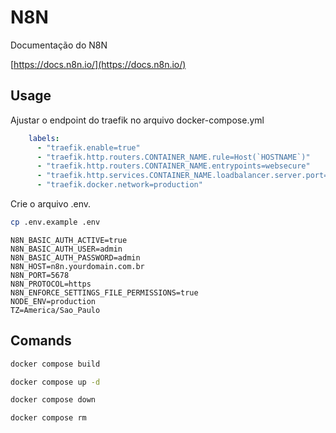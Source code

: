 # N8N

Documentação do N8N

[https://docs.n8n.io/](https://docs.n8n.io/)

## Usage

Ajustar o endpoint do traefik no arquivo docker-compose.yml

```yaml
    labels:
      - "traefik.enable=true"
      - "traefik.http.routers.CONTAINER_NAME.rule=Host(`HOSTNAME`)"
      - "traefik.http.routers.CONTAINER_NAME.entrypoints=websecure"
      - "traefik.http.services.CONTAINER_NAME.loadbalancer.server.port=5678"
      - "traefik.docker.network=production"
```

Crie o arquivo .env.

```bash
cp .env.example .env
```

```dotenv
N8N_BASIC_AUTH_ACTIVE=true
N8N_BASIC_AUTH_USER=admin
N8N_BASIC_AUTH_PASSWORD=admin
N8N_HOST=n8n.yourdomain.com.br
N8N_PORT=5678
N8N_PROTOCOL=https
N8N_ENFORCE_SETTINGS_FILE_PERMISSIONS=true
NODE_ENV=production
TZ=America/Sao_Paulo
```

## Comands

```bash
docker compose build
```

```bash
docker compose up -d
```

```bash
docker compose down
```

```bash
docker compose rm
```
